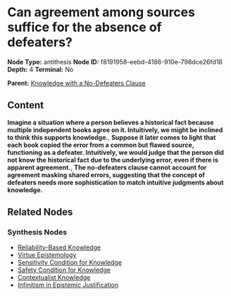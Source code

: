 # Can agreement among sources suffice for the absence of defeaters?

**Node Type:** antithesis
**Node ID:** f8191958-eebd-4186-910e-798dce26fd18
**Depth:** 4
**Terminal:** No

**Parent:** [Knowledge with a No-Defeaters Clause](knowledge-with-a-no-defeaters-clause-synthesis-0701b395-900b-40e2-bb7e-a5beb8a1677b.md)

## Content

**Imagine a situation where a person believes a historical fact because multiple independent books agree on it. Intuitively, we might be inclined to think this supports knowledge.**, **Suppose it later comes to light that each book copied the error from a common but flawed source, functioning as a defeater. Intuitively, we would judge that the person did not know the historical fact due to the underlying error, even if there is apparent agreement.**, **The no-defeaters clause cannot account for agreement masking shared errors, suggesting that the concept of defeaters needs more sophistication to match intuitive judgments about knowledge.**

## Related Nodes

### Synthesis Nodes

- [Reliability-Based Knowledge](reliability-based-knowledge-synthesis-64923988-b312-41b4-b7a2-cbfcb06d1a3f.md)
- [Virtue Epistemology](virtue-epistemology-synthesis-7b1976a1-c8c5-4f61-baad-4a02a0789574.md)
- [Sensitivity Condition for Knowledge](sensitivity-condition-for-knowledge-synthesis-1774434c-e16e-46d3-be38-7dd37d2c96e5.md)
- [Safety Condition for Knowledge](safety-condition-for-knowledge-synthesis-175f090c-bc62-4c8e-937e-a88722acbe5a.md)
- [Contextualist Knowledge](contextualist-knowledge-synthesis-ec0529bf-a2cc-45c9-9fb0-067bc7a56bbe.md)
- [Infinitism in Epistemic Justification](infinitism-in-epistemic-justification-synthesis-0b8e5181-0a3f-4545-846f-cb2a929a90fb.md)
